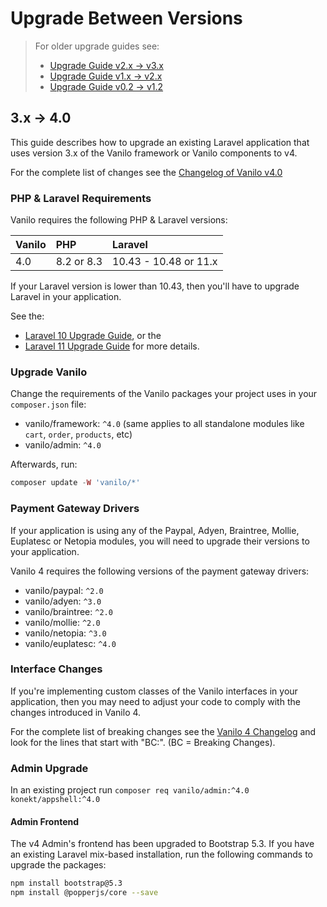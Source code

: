 # Upgrade Between Versions

> For older upgrade guides see:
> - [Upgrade Guide v2.x -> v3.x](upgrade-v3.md)
> - [Upgrade Guide v1.x -> v2.x](upgrade-v2.md)
> - [Upgrade Guide v0.2 -> v1.2](upgrade-v1.md)

## 3.x -> 4.0

This guide describes how to upgrade an existing Laravel application that uses version 3.x of the Vanilo framework
or Vanilo components to v4.

For the complete list of changes see the [Changelog of Vanilo v4.0](https://vanilo.io/docs/4.x/releases#400)

###  PHP & Laravel Requirements

Vanilo requires the following PHP & Laravel versions:

| Vanilo        | PHP        | Laravel               |
|:--------------|:-----------|:----------------------|
| 4.0           | 8.2 or 8.3 | 10.43 - 10.48 or 11.x |

If your Laravel version is lower than 10.43, then you'll have to upgrade Laravel in your application.

See the:

- [Laravel 10 Upgrade Guide](https://laravel.com/docs/11.x/upgrade), or the
- [Laravel 11 Upgrade Guide](https://laravel.com/docs/11.x/upgrade) for more details.

### Upgrade Vanilo

Change the requirements of the Vanilo packages your project uses in your `composer.json` file:

- vanilo/framework: `^4.0` (same applies to all standalone modules like `cart`, `order`, `products`, etc)
- vanilo/admin: `^4.0`

Afterwards, run:

```php
composer update -W 'vanilo/*'
```

### Payment Gateway Drivers

If your application is using any of the Paypal, Adyen, Braintree, Mollie, Euplatesc or Netopia modules,
you will need to upgrade their versions to your application.

Vanilo 4 requires the following versions of the payment gateway drivers:

- vanilo/paypal: `^2.0`
- vanilo/adyen: `^3.0`
- vanilo/braintree: `^2.0`
- vanilo/mollie: `^2.0`
- vanilo/netopia: `^3.0`
- vanilo/euplatesc: `^4.0`

### Interface Changes

If you're implementing custom classes of the Vanilo interfaces in your application, then you may need to
adjust your code to comply with the changes introduced in Vanilo 4.

For the complete list of breaking changes see the [Vanilo 4 Changelog](https://vanilo.io/docs/4.x/releases#400)
and look for the lines that start with "BC:". (BC = Breaking Changes).

### Admin Upgrade

In an existing project run `composer req vanilo/admin:^4.0 konekt/appshell:^4.0`

#### Admin Frontend

The v4 Admin's frontend has been upgraded to Bootstrap 5.3.
If you have an existing Laravel mix-based installation, run the following commands to upgrade the packages:

```bash
npm install bootstrap@5.3
npm install @popperjs/core --save
```
